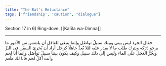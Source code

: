 ```yaml
---
title: "The Rat's Reluctance"
tags: ['friendship', 'caution', "dialogue"]
---
```


 Section 17 in 6) Ring-dove, [[Kalīla wa-Dimna]]

---
فقال الجرذ ليس بيني وبينك سبيلُ تواصُل وإنما ينبغي للعاقل أن يلتمس من الأمور ما يرجو دَرَكه ويتركَ طلب ما لا يقدر عليه لئلا يُعَدَّ جاهلًا كرجل أراد أن يُجريَ السفُن في البرِّ ويجُرَّ العَجَل على الماء وليس إلى ذلك سبيل وكيف يكون بيننا سبيلُ تواصُل وإنما أنا لحم وأنت آكلُ لحم فأنا لك طُعم
